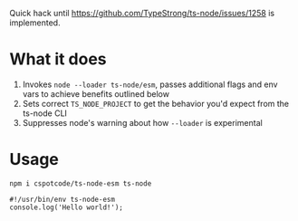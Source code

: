 Quick hack until https://github.com/TypeStrong/ts-node/issues/1258 is implemented.

# What it does

1. Invokes `node --loader ts-node/esm`, passes additional flags and env vars to achieve benefits outlined below
2. Sets correct `TS_NODE_PROJECT` to get the behavior you'd expect from the ts-node CLI
3. Suppresses node's warning about how `--loader` is experimental

# Usage

```
npm i cspotcode/ts-node-esm ts-node
```

```
#!/usr/bin/env ts-node-esm
console.log('Hello world!');
```
